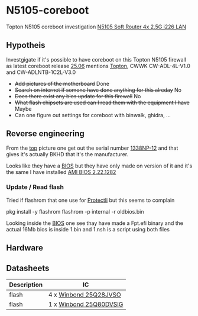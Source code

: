 # N5105-coreboot
Topton N5105 coreboot investigation [N5105 Soft Router 4x 2.5G i226 LAN](https://www.toptonpc.com/product/12th-gen-intel-n100-firewall-computer-n6000-n5105-n5100-soft-router-4x-2-5g-i226-lan-industrial-fanless-mini-pc-pfsense-pve-esxi/?_gl=1*1akq4mb*_up*MQ..*_ga*MTYxMTY3ODA0My4xNzUyMTYzOTI1*_ga_5D4NM9G62C*czE3NTIxNjM5MjIkbzEkZzEkdDE3NTIxNjM5MjgkajU0JGwwJGgw*_ga_F8C2ET9T2F*czE3NTIxNjM5MjIkbzEkZzEkdDE3NTIxNjM5MjkkajUzJGwwJGgyMDgxMTgwOTM)

## Hypotheis 
Investgigate if it's possible to have coreboot on this Topton N5105 firewall as latest coreboot release [25.06](https://blogs.coreboot.org/blog/2025/07/04/announcing-the-coreboot-release-25-06/) mentions [Topton](https://doc.coreboot.org/mainboard/topton/adl/x2f-n100.html),  CWWK CW-ADL-4L-V1.0 and CW-ADLNTB-1C2L-V3.0

* ~~Add pictures of the motherboard~~ Done
* ~~Search on internet if somone have done anything for this alreday~~ No
* ~~Does there exist any bios update for this firewall~~ No 
* ~~What flash chipsets are used can I read them with the equipment I have~~ Maybe 
* Can one figure out settings for coreboot with binwalk, ghidra, ...


## Reverse engineering 
From the [top](images/N5105_top.png) picture one get out the serial number [1338NP-12](https://www.bkipc.com/en/product/BKHD-1338NP-12-4L.html) and that gives it's actually BKHD that it's the manufacturer. 

Looks like they have a [BIOS](https://www.bkipc.com/en/download/file-1338NP-12-4L.html) but they have only made on version of it and it's the same I have installed [AMI BIOS 2.22.1282](images/ami_bios.png)

### Update / Read flash 
Tried if flashrom that one use for [Protectli](https://teklager.se/en/knowledge-base/apu-bios-upgrade/) but this seems to complain

pkg install -y flashrom
flashrom -p internal -r oldbios.bin 


Looking inside the [BIOS](https://www.bkipc.com/en/download/file-1338NP-12-4L.html) one see thay have made a Fpt.efi binary and the actual 16Mb bios is inside 1.bin and 1.nsh is a script using both files   


## Hardware 

## Datasheets 
| Description | IC           |
| ---         |---           |
| flash       |4 x [Winbond 25Q28JVSO](https://www.alldatasheet.com/html-pdf/932084/WINBOND/25Q80DVSIG/2115/7/25Q80DVSIG.html)      |
| flash       |1 x [Winbond 25Q80DVSIG](https://www.alldatasheet.com/datasheet-pdf/pdf/932084/WINBOND/25Q80DVSIG.html)              |
